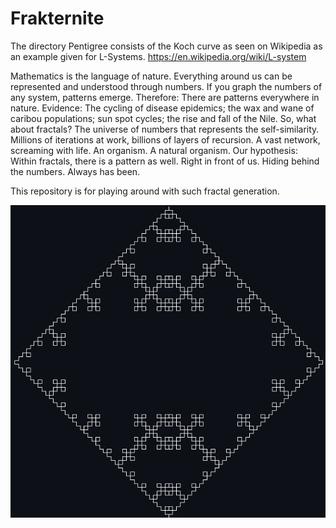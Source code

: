 # Frakternite
The directory Pentigree consists of the Koch curve as seen on Wikipedia as an example given for L-Systems. https://en.wikipedia.org/wiki/L-system

Mathematics is the language of nature. Everything around us can be represented and understood through numbers. If you graph the numbers of any system, patterns emerge. Therefore: There are patterns everywhere in nature. Evidence: The cycling of disease epidemics; the wax and wane of caribou populations; sun spot cycles; the rise and fall of the Nile. So, what about fractals? The universe of numbers that represents the self-similarity. Millions of iterations at work, billions of layers of recursion. A vast network, screaming with life. An organism. A natural organism. Our hypothesis: Within fractals, there is a pattern as well. Right in front of us. Hiding behind the numbers. Always has been.

This repository is for playing around with such fractal generation.

![fractal tree](/Pentigree/readme.png) 


